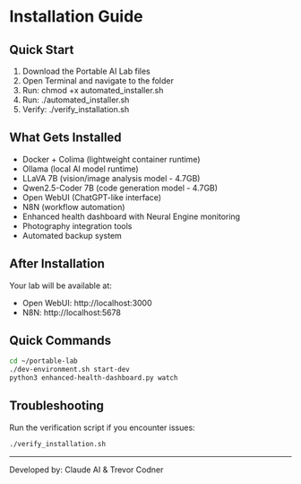 # Installation Guide

## Quick Start
1. Download the Portable AI Lab files
2. Open Terminal and navigate to the folder
3. Run: chmod +x automated_installer.sh
4. Run: ./automated_installer.sh
5. Verify: ./verify_installation.sh

## What Gets Installed
- Docker + Colima (lightweight container runtime)
- Ollama (local AI model runtime)
- LLaVA 7B (vision/image analysis model - 4.7GB)
- Qwen2.5-Coder 7B (code generation model - 4.7GB)
- Open WebUI (ChatGPT-like interface)
- N8N (workflow automation)
- Enhanced health dashboard with Neural Engine monitoring
- Photography integration tools
- Automated backup system

## After Installation
Your lab will be available at:
- Open WebUI: http://localhost:3000
- N8N: http://localhost:5678

## Quick Commands
```bash
cd ~/portable-lab
./dev-environment.sh start-dev
python3 enhanced-health-dashboard.py watch
```

## Troubleshooting
Run the verification script if you encounter issues:
```bash
./verify_installation.sh
```

---
Developed by: Claude AI & Trevor Codner

